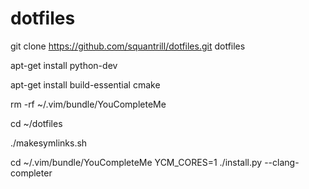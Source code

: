dotfiles
========

git clone https://github.com/squantrill/dotfiles.git dotfiles

apt-get install python-dev

apt-get install build-essential cmake

rm -rf ~/.vim/bundle/YouCompleteMe

cd ~/dotfiles

./makesymlinks.sh

cd ~/.vim/bundle/YouCompleteMe
YCM_CORES=1 ./install.py --clang-completer


